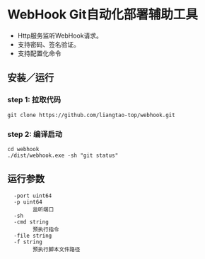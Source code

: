 # WebHook Git自动化部署辅助工具

- Http服务监听WebHook请求。
- 支持密码、签名验证。
- 支持配置化命令

## 安装／运行

### step 1: 拉取代码

~~~
git clone https://github.com/liangtao-top/webhook.git
~~~

### step 2: 编译启动

~~~
cd webhook
./dist/webhook.exe -sh "git status"
~~~

## 运行参数

~~~
  -port uint64
  -p uint64
        监听端口
  -sh
  -cmd string
        预执行指令
  -file string
  -f string
        预执行脚本文件路径
~~~